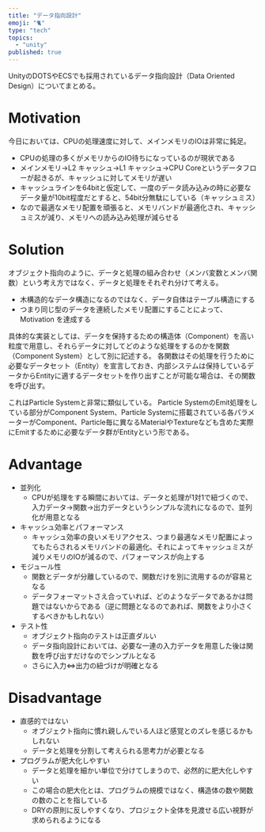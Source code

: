 ```yaml
---
title: "データ指向設計"
emoji: "🐈"
type: "tech"
topics:
  - "unity"
published: true
---
```

UnityのDOTSやECSでも採用されているデータ指向設計（Data Oriented Design）についてまとめる。

# Motivation
今日においては、CPUの処理速度に対して、メインメモリのIOは非常に鈍足。
- CPUの処理の多くがメモリからのIO待ちになっているのが現状である
- メインメモリ→L2 キャッシュ→L1 キャッシュ→CPU Coreというデータフローが起きるが、キャッシュに対してメモリが遅い
- キャッシュラインを64bitと仮定して、一度のデータ読み込みの時に必要なデータ量が10bit程度だとすると、54bit分無駄にしている（キャッシュミス）
- なので最適なメモリ配置を頑張ると、メモリバンドが最適化され、キャッシュミスが減り、メモリへの読み込み処理が減らせる

# Solution
オブジェクト指向のように、データと処理の組み合わせ（メンバ変数とメンバ関数）という考え方ではなく、データと処理をそれぞれ分けて考える。
- 木構造的なデータ構造になるのではなく、データ自体はテーブル構造にする
- つまり同じ型のデータを連続したメモリ配置にすることによって、Motivation を達成する

具体的な実装としては、データを保持するための構造体（Component）を高い粒度で用意し、それらデータに対してどのような処理をするのかを関数（Component System）として別に記述する。
各関数はその処理を行うために必要なデータセット（Entity）を宣言しておき、内部システムは保持しているデータからEntityに適するデータセットを作り出すことが可能な場合は、その関数を呼び出す。

これはParticle Systemと非常に類似している。
Particle SystemのEmit処理をしている部分がComponent System、Particle Systemに搭載されている各パラメーターがComponent、Particle毎に異なるMaterialやTextureなども含めた実際にEmitするために必要なデータ群がEntityという形である。

# Advantage
- 並列化
    - CPUが処理をする瞬間においては、データと処理が1対1で紐づくので、入力データ→関数→出力データというシンプルな流れになるので、並列化が用意となる
- キャッシュ効率とパフォーマンス
    - キャッシュ効率の良いメモリアクセス、つまり最適なメモリ配置によってもたらされるメモリバンドの最適化、それによってキャッシュミスが減りメモリのIOが減るので、パフォーマンスが向上する
- モジュール性
    - 関数とデータが分離しているので、関数だけを別に流用するのが容易となる
    - データフォーマットさえ合っていれば、どのようなデータであるかは問題ではないからである（逆に問題となるのであれば、関数をより小さくするべきかもしれない）
- テスト性
    - オブジェクト指向のテストは正直ダルい
    - データ指向設計においては、必要な一連の入力データを用意した後は関数を呼び出すだけなのでシンプルとなる
    - さらに入力⇔出力の紐づけが明確となる

# Disadvantage
- 直感的ではない
    - オブジェクト指向に慣れ親しんでいる人ほど感覚とのズレを感じるかもしれない
    - データと処理を分割して考えられる思考力が必要となる
- プログラムが肥大化しやすい
    - データと処理を細かい単位で分けてしまうので、必然的に肥大化しやすい
    - この場合の肥大化とは、プログラムの規模ではなく、構造体の数や関数の数のことを指している
    - DRYの原則に反しやすくなり、プロジェクト全体を見渡せる広い視野が求められるようになる
